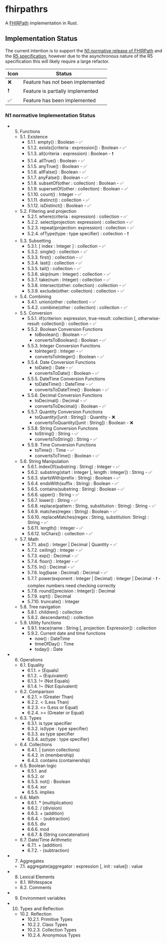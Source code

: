 # fhirpathrs

A [FHIRPath](http://hl7.org/fhirpath/) implementation in Rust.

## Implementation Status

The current intention is to support the [N1 normative release of FHIRPath](https://hl7.org/fhirpath/N1/) and the [R5 specification](https://hl7.org/fhir/R5/fhirpath.html),
however due to the asynchronous nature of the R5 specification this will likely require a large refactor.


| Icon          | Status                           |
|---------------|----------------------------------|
| :x: | Feature has not been implemented |
| :exclamation: | Feature is partially implemented |
|:white_check_mark:| Feature has been implemented     |

### N1 normative Implementation Status

- 5. Functions
  - 5.1. Existence
    - 5.1.1. empty() : Boolean - :white_check_mark:
    - 5.1.2. exists([criteria : expression]) : Boolean - :white_check_mark:
    - 5.1.3. all(criteria : expression) : Boolean - :exclamation:
    - 5.1.4. allTrue() : Boolean - :white_check_mark:
    - 5.1.5. anyTrue() : Boolean - :white_check_mark:
    - 5.1.6. allFalse() : Boolean - :white_check_mark:
    - 5.1.7. anyFalse() : Boolean - :white_check_mark:
    - 5.1.8. subsetOf(other : collection) : Boolean - :white_check_mark:
    - 5.1.9. supersetOf(other : collection) : Boolean - :white_check_mark:
    - 5.1.10. count() : Integer - :white_check_mark:
    - 5.1.11. distinct() : collection - :white_check_mark:
    - 5.1.12. isDistinct() : Boolean - :white_check_mark:
  - 5.2. Filtering and projection
    - 5.2.1. where(criteria : expression) : collection - :white_check_mark:
    - 5.2.2. select(projection: expression) : collection - :white_check_mark:
    - 5.2.3. repeat(projection: expression) : collection - :white_check_mark:
    - 5.2.4. ofType(type : type specifier) : collection - :exclamation:
  - 5.3. Subsetting
    - 5.3.1. [ index : Integer ] : collection - :white_check_mark:
    - 5.3.2. single() : collection - :white_check_mark:
    - 5.3.3. first() : collection - :white_check_mark:
    - 5.3.4. last() : collection - :white_check_mark:
    - 5.3.5. tail() : collection - :white_check_mark:
    - 5.3.6. skip(num : Integer) : collection - :white_check_mark:
    - 5.3.7. take(num : Integer) : collection - :white_check_mark:
    - 5.3.8. intersect(other: collection) : collection - :white_check_mark:
    - 5.3.9. exclude(other: collection) : collection - :white_check_mark:
  - 5.4. Combining
    - 5.4.1. union(other : collection) - :white_check_mark:
    - 5.4.2. combine(other : collection) : collection - :white_check_mark:
  - 5.5. Conversion
    - 5.5.1. iif(criterion: expression, true-result: collection [, otherwise-result: collection]) : collection - :white_check_mark:
    - 5.5.2. Boolean Conversion Functions
      - toBoolean() : Boolean - :white_check_mark:
      - convertsToBoolean() : Boolean - :white_check_mark:
    - 5.5.3. Integer Conversion Functions
      - toInteger() : Integer - :white_check_mark:
      - convertsToInteger() : Boolean - :white_check_mark:
    - 5.5.4. Date Conversion Functions
      - toDate() : Date - :white_check_mark:
      - convertsToDate() : Boolean - :white_check_mark:
    - 5.5.5. DateTime Conversion Functions
      - toDateTime() : DateTime - :white_check_mark:
      - convertsToDateTime() : Boolean - :white_check_mark:
    - 5.5.6. Decimal Conversion Functions
      - toDecimal() : Decimal - :white_check_mark:
      - convertsToDecimal() : Boolean - :white_check_mark:
    - 5.5.7. Quantity Conversion Functions
      - toQuantity([unit : String]) : Quantity - :x:
      - convertsToQuantity([unit : String]) : Boolean - :x:
    - 5.5.8. String Conversion Functions
      - toString() : String - :white_check_mark:
      - convertsToString() : String - :white_check_mark:
    - 5.5.9. Time Conversion Functions
      - toTime() : Time - :white_check_mark:
      - convertsToTime() : Boolean - :white_check_mark:
  - 5.6. String Manipulation
    - 5.6.1. indexOf(substring : String) : Integer - :white_check_mark:
    - 5.6.2. substring(start : Integer [, length : Integer]) : String - :white_check_mark:
    - 5.6.3. startsWith(prefix : String) : Boolean - :white_check_mark:
    - 5.6.4. endsWith(suffix : String) : Boolean - :white_check_mark:
    - 5.6.5. contains(substring : String) : Boolean - :white_check_mark:
    - 5.6.6. upper() : String - :white_check_mark:
    - 5.6.7. lower() : String - :white_check_mark:
    - 5.6.8. replace(pattern : String, substitution : String) : String - :white_check_mark:
    - 5.6.9. matches(regex : String) : Boolean - :white_check_mark:
    - 5.6.10. replaceMatches(regex : String, substitution: String) : String - :white_check_mark:
    - 5.6.11. length() : Integer - :white_check_mark:
    - 5.6.12. toChars() : collection - :white_check_mark:
  - 5.7. Math
    - 5.7.1. abs() : Integer | Decimal | Quantity - :white_check_mark:
    - 5.7.2. ceiling() : Integer - :white_check_mark:
    - 5.7.3. exp() : Decimal - :white_check_mark:
    - 5.7.4. floor() : Integer - :white_check_mark:
    - 5.7.5. ln() : Decimal - :white_check_mark:
    - 5.7.6. log(base : Decimal) : Decimal - :white_check_mark:
    - 5.7.7. power(exponent : Integer | Decimal) : Integer | Decimal - :exclamation: - complex numbers need checking correctly
    - 5.7.8. round([precision : Integer]) : Decimal
    - 5.7.9. sqrt() : Decimal
    - 5.7.10. truncate() : Integer
  - 5.8. Tree navigation
    - 5.8.1. children() : collection
    - 5.8.2. descendants() : collection
  - 5.9. Utility functions
    - 5.9.1. trace(name : String [, projection: Expression]) : collection
    - 5.9.2. Current date and time functions
      - now() : DateTime
      - timeOfDay() : Time
      - today() : Date
- 6. Operations
  - 6.1. Equality
    - 6.1.1. = (Equals)
    - 6.1.2. ~ (Equivalent)
    - 6.1.3. != (Not Equals)
    - 6.1.4. !~ (Not Equivalent)
  - 6.2. Comparison
    - 6.2.1. > (Greater Than)
    - 6.2.2. < (Less Than)
    - 6.2.3. <= (Less or Equal)
    - 6.2.4. >= (Greater or Equal)
  - 6.3. Types
    - 6.3.1. is type specifier
    - 6.3.2. is(type : type specifier)
    - 6.3.3. as type specifier
    - 6.3.4. as(type : type specifier)
  - 6.4. Collections
    - 6.4.1. | (union collections)
    - 6.4.2. in (membership)
    - 6.4.3. contains (containership)
  - 6.5. Boolean logic
    - 6.5.1. and
    - 6.5.2. or
    - 6.5.3. not() : Boolean
    - 6.5.4. xor
    - 6.5.5. implies
  - 6.6. Math
    - 6.6.1. * (multiplication)
    - 6.6.2. / (division)
    - 6.6.3. + (addition)
    - 6.6.4. - (subtraction)
    - 6.6.5. div
    - 6.6.6. mod
    - 6.6.7. & (String concatenation)
  - 6.7. Date/Time Arithmetic
    - 6.7.1. + (addition)
    - 6.7.2. - (subtraction)
- 7. Aggregates
  - 7.1. aggregate(aggregator : expression [, init : value]) : value
- 8. Lexical Elements
  - 8.1. Whitespace
  - 8.2. Comments
- 9. Environment variables
- 10. Types and Reflection
  - 10.2. Reflection
    - 10.2.1. Primitive Types
    - 10.2.2. Class Types
    - 10.2.3. Collection Types
    - 10.2.4. Anonymous Types
